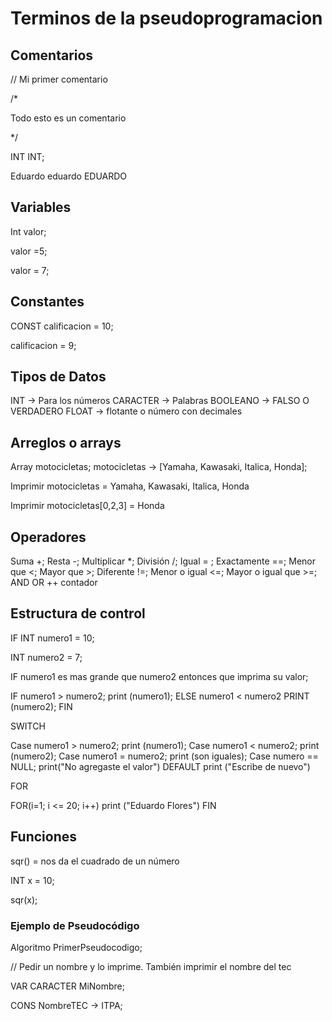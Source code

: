 # Terminos de la pseudoprogramacion

## Comentarios

// Mi primer comentario

/*

Todo esto es un comentario

*/

INT INT;

Eduardo
eduardo
EDUARDO

## Variables

Int valor;

valor =5; 

valor = 7;


## Constantes 

CONST calificacion = 10;

calificacion = 9;

## Tipos de Datos

INT -> Para los números
CARACTER -> Palabras
BOOLEANO -> FALSO O VERDADERO
FLOAT -> flotante o número con decimales

## Arreglos o arrays

Array motocicletas;
motocicletas -> [Yamaha, Kawasaki, Italica, Honda];

Imprimir motocicletas = Yamaha, Kawasaki, Italica, Honda

Imprimir motocicletas[0,2,3] = Honda

## Operadores
Suma +;
Resta -;
Multiplicar *;
División /;
Igual = ; 
Exactamente ==;
 Menor que <;
 Mayor que >;
 Diferente !=;
 Menor o igual <=;
 Mayor o igual que >=;
 AND
 OR
 ++ contador


## Estructura de control

IF
INT numero1 = 10;

INT numero2 = 7;

IF numero1 es mas grande que numero2 entonces que imprima su valor;


IF numero1 > numero2;
	print  (numero1);
ELSE numero1 < numero2
	PRINT (numero2);
FIN


SWITCH

Case numero1 > numero2;
	print  (numero1);
Case numero1 < numero2;
	print  (numero2);
Case numero1 = numero2;
	print  (son iguales);
Case numero == NULL;
	print("No agregaste el valor")
DEFAULT 
	print ("Escribe de nuevo")


FOR

FOR(i=1; i <= 20; i++)
	print ("Eduardo Flores")
FIN

## Funciones
sqr() = nos da el cuadrado de un número

INT x = 10;

sqr(x);





### Ejemplo de Pseudocódigo








Algoritmo PrimerPseudocodigo;

// Pedir un nombre y lo imprime. También imprimir el nombre del tec

VAR
	CARACTER MiNombre;
	
CONS
	NombreTEC -> ITPA;